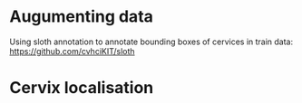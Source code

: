 

# Augumenting data
Using sloth annotation to annotate bounding boxes of cervices in train data:
https://github.com/cvhciKIT/sloth



# Cervix localisation
